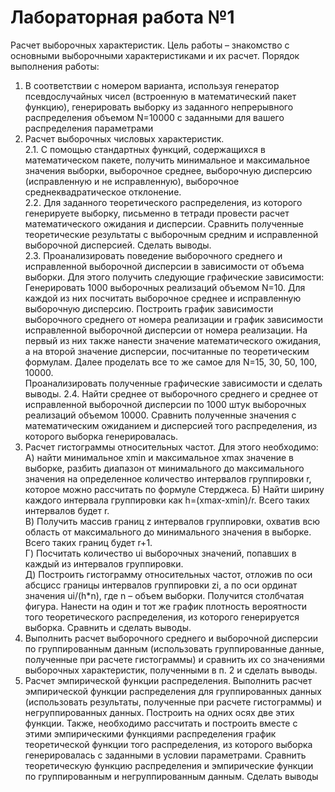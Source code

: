 # Лабораторная работа №1
Расчет выборочных характеристик.
Цель работы – знакомство с основными выборочными характеристиками и их расчет.
Порядок выполнения работы:
1. В соответствии с номером варианта, используя генератор псевдослучайных чисел (встроенную в 
математический пакет функцию), генерировать выборку из заданного непрерывного распределения 
объемом N=10000 с заданными для вашего распределения параметрами
2. Расчет выборочных числовых характеристик.  
2.1. C помощью стандартных функций, содержащихся в математическом пакете, получить 
минимальное и максимальное значения выборки, выборочное среднее, выборочную дисперсию
(исправленную и не исправленную), выборочное среднеквадратическое отклонение.   
2.2. Для заданного теоретического распределения, из которого генерируете выборку, письменно в 
тетради провести расчет математического ожидания и дисперсии. Сравнить полученные 
теоретические результаты с выборочным средним и исправленной выборочной дисперсией. 
Сделать выводы.  
2.3. Проанализировать поведение выборочного среднего и исправленной выборочной дисперсии в 
зависимости от объема выборки. Для этого получить следующие графические зависимости:
Генерировать 1000 выборочных реализаций объемом N=10. Для каждой из них посчитать 
выборочное среднее и исправленную выборочную дисперсию. Построить график зависимости 
выборочного среднего от номера реализации и график зависимости исправленной выборочной 
дисперсии от номера реализации. На первый из них также нанести значение математического 
ожидания, а на второй значение дисперсии, посчитанные по теоретическим формулам. 
Далее проделать все то же самое для N=15, 30, 50, 100, 10000.  
Проанализировать полученные графические зависимости и сделать выводы.
2.4. Найти среднее от выборочного среднего и среднее от исправленной выборочной дисперсии по 
1000 штук выборочных реализаций объемом 10000. Сравнить полученные значения с 
математическим ожиданием и дисперсией того распределения, из которого выборка 
генерировалась.  
3. Расчет гистограммы относительных частот.
Для этого необходимо:  
А) найти минимальное xmin и максимальное xmax значение в выборке, разбить диапазон от 
минимального до максимального значения на определенное количество интервалов группировки r, 
которое можно рассчитать по формуле Стерджеса.
Б) Найти ширину каждого интервала группировки как h=(xmax-xmin)/r. Всего таких интервалов 
будет r.  
В) Получить массив границ z интервалов группировки, охватив всю область от максимального до 
минимального значения в выборке. Всего таких границ будет r+1.  
Г) Посчитать количество ui выборочных значений, попавших в каждый из интервалов группировки.  
Д) Построить гистограмму относительных частот, отложив по оси абсцисс границы интервалов 
группировки zi, а по оси ординат значения ui/(h*n), где n – объем выборки. Получится столбчатая 
фигура. Нанести на один и тот же график плотность вероятности того теоретического 
распределения, из которого генерируется выборка. Сравнить и сделать выводы.  
4. Выполнить расчет выборочного среднего и выборочной дисперсии по группированным данным 
(использовать группированные данные, полученные при расчете гистограммы) и сравнить их со 
значениями выборочных характеристик, полученными в п. 2 и сделать выводы.
5. Расчет эмпирической функции распределения.
Выполнить расчет эмпирической функции распределения для группированных данных 
(использовать результаты, полученные при расчете гистограммы) и негруппированных данных. 
Построить на одних осях две этих функции. Также, необходимо рассчитать и построить вместе с 
этими эмпирическими функциями распределения график теоретической функции того 
распределения, из которого выборка генерировалась с заданными в условии параметрами. Сравнить 
теоретическую функцию распределения и эмпирические функции по группированным и 
негруппированным данным. Сделать выводы
